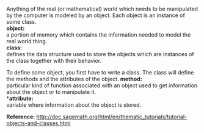 Anything of the real (or mathematical) world which needs to be manipulated by the computer is modeled by an object.
Each object is an instance of some class.<br>
**object:**<br>
a portion of memory which contains the information needed to model the real world thing.<br>
**class:**<br>
defines the data structure used to store the objects which are instances of the class together with their behavior.<br>

To define some object, you first have to write a class. The class will define the methods and the attributes of the object.
**method:**<br>
particular kind of function associated with an object used to get information about the object or to manipulate it.<br>
***attribute:**<br>
variable where information about the object is stored.<br>

**Reference:** http://doc.sagemath.org/html/en/thematic_tutorials/tutorial-objects-and-classes.html
